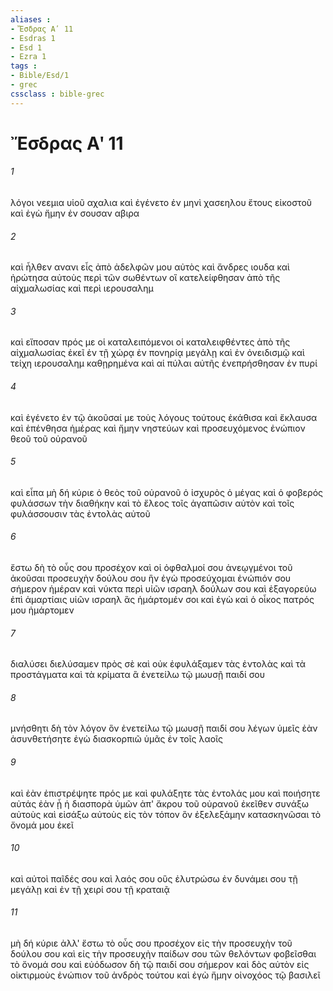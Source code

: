 ```yaml
---
aliases : 
- Ἔσδρας Αʹ 11
- Esdras 1
- Esd 1
- Ezra 1
tags : 
- Bible/Esd/1
- grec
cssclass : bible-grec
---
```


# Ἔσδρας Αʹ 11

###### 1
λόγοι νεεμια υἱοῦ αχαλια καὶ ἐγένετο ἐν μηνὶ χασεηλου ἔτους εἰκοστοῦ καὶ ἐγὼ ἤμην ἐν σουσαν αβιρα
###### 2
καὶ ἦλθεν ανανι εἷς ἀπὸ ἀδελφῶν μου αὐτὸς καὶ ἄνδρες ιουδα καὶ ἠρώτησα αὐτοὺς περὶ τῶν σωθέντων οἳ κατελείφθησαν ἀπὸ τῆς αἰχμαλωσίας καὶ περὶ ιερουσαλημ
###### 3
καὶ εἴποσαν πρός με οἱ καταλειπόμενοι οἱ καταλειφθέντες ἀπὸ τῆς αἰχμαλωσίας ἐκεῖ ἐν τῇ χώρᾳ ἐν πονηρίᾳ μεγάλῃ καὶ ἐν ὀνειδισμῷ καὶ τείχη ιερουσαλημ καθῃρημένα καὶ αἱ πύλαι αὐτῆς ἐνεπρήσθησαν ἐν πυρί
###### 4
καὶ ἐγένετο ἐν τῷ ἀκοῦσαί με τοὺς λόγους τούτους ἐκάθισα καὶ ἔκλαυσα καὶ ἐπένθησα ἡμέρας καὶ ἤμην νηστεύων καὶ προσευχόμενος ἐνώπιον θεοῦ τοῦ οὐρανοῦ
###### 5
καὶ εἶπα μὴ δή κύριε ὁ θεὸς τοῦ οὐρανοῦ ὁ ἰσχυρὸς ὁ μέγας καὶ ὁ φοβερός φυλάσσων τὴν διαθήκην καὶ τὸ ἔλεος τοῖς ἀγαπῶσιν αὐτὸν καὶ τοῖς φυλάσσουσιν τὰς ἐντολὰς αὐτοῦ
###### 6
ἔστω δὴ τὸ οὖς σου προσέχον καὶ οἱ ὀφθαλμοί σου ἀνεῳγμένοι τοῦ ἀκοῦσαι προσευχὴν δούλου σου ἣν ἐγὼ προσεύχομαι ἐνώπιόν σου σήμερον ἡμέραν καὶ νύκτα περὶ υἱῶν ισραηλ δούλων σου καὶ ἐξαγορεύω ἐπὶ ἁμαρτίαις υἱῶν ισραηλ ἃς ἡμάρτομέν σοι καὶ ἐγὼ καὶ ὁ οἶκος πατρός μου ἡμάρτομεν
###### 7
διαλύσει διελύσαμεν πρὸς σὲ καὶ οὐκ ἐφυλάξαμεν τὰς ἐντολὰς καὶ τὰ προστάγματα καὶ τὰ κρίματα ἃ ἐνετείλω τῷ μωυσῇ παιδί σου
###### 8
μνήσθητι δὴ τὸν λόγον ὃν ἐνετείλω τῷ μωυσῇ παιδί σου λέγων ὑμεῖς ἐὰν ἀσυνθετήσητε ἐγὼ διασκορπιῶ ὑμᾶς ἐν τοῖς λαοῖς
###### 9
καὶ ἐὰν ἐπιστρέψητε πρός με καὶ φυλάξητε τὰς ἐντολάς μου καὶ ποιήσητε αὐτάς ἐὰν ᾖ ἡ διασπορὰ ὑμῶν ἀπ' ἄκρου τοῦ οὐρανοῦ ἐκεῖθεν συνάξω αὐτοὺς καὶ εἰσάξω αὐτοὺς εἰς τὸν τόπον ὃν ἐξελεξάμην κατασκηνῶσαι τὸ ὄνομά μου ἐκεῖ
###### 10
καὶ αὐτοὶ παῖδές σου καὶ λαός σου οὓς ἐλυτρώσω ἐν δυνάμει σου τῇ μεγάλῃ καὶ ἐν τῇ χειρί σου τῇ κραταιᾷ
###### 11
μὴ δή κύριε ἀλλ' ἔστω τὸ οὖς σου προσέχον εἰς τὴν προσευχὴν τοῦ δούλου σου καὶ εἰς τὴν προσευχὴν παίδων σου τῶν θελόντων φοβεῖσθαι τὸ ὄνομά σου καὶ εὐόδωσον δὴ τῷ παιδί σου σήμερον καὶ δὸς αὐτὸν εἰς οἰκτιρμοὺς ἐνώπιον τοῦ ἀνδρὸς τούτου καὶ ἐγὼ ἤμην οἰνοχόος τῷ βασιλεῖ

